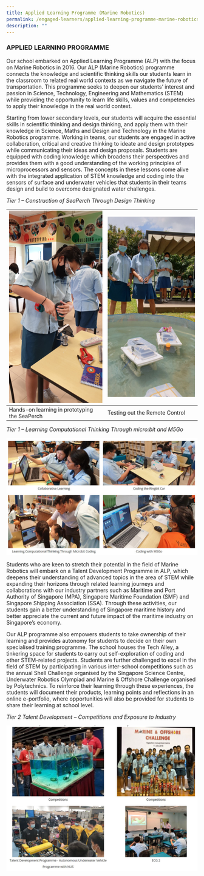 ```yaml
---
title: Applied Learning Programme (Marine Robotics)
permalink: /engaged-learners/applied-learning-programme-marine-robotics/
description: ""
---
```

### APPLIED LEARNING PROGRAMME

Our school embarked on Applied Learning Programme (ALP) with the focus on Marine Robotics in 2016. Our ALP (Marine Robotics) programme connects the knowledge and scientific thinking skills our students learn in the classroom to related real world contexts as we navigate the future of transportation. This programme seeks to deepen our students’ interest and passion in Science, Technology, Engineering and Mathematics (STEM) while providing the opportunity to learn life skills, values and competencies to apply their knowledge in the real world context.

Starting from lower secondary levels, our students will acquire the essential skills in scientific thinking and design thinking, and apply them with their knowledge in Science, Maths and Design and Technology in the Marine Robotics programme. Working in teams, our students are engaged in active collaboration, critical and creative thinking to ideate and design prototypes while communicating their ideas and design proposals. Students are equipped with coding knowledge which broadens their perspectives and provides them with a good understanding of the working principles of microprocessors and sensors. The concepts in these lessons come alive with the integrated application of STEM knowledge and coding into the sensors of surface and underwater vehicles that students in their teams design and build to overcome designated water challenges.  

_Tier 1 – Construction of SeaPerch Through Design Thinking_



| ![SeaPerch](/images/Hands-on%20Learning%20in%20Prototyping%20the%20Seaperch.jpg) |![Remote](/images/Testing%20Out%20the%20Remote%20Control%20Seaperch.jpg) | 
| -------- | -------- | 
| Hands-on learning in prototyping the SeaPerch   | Testing out the Remote Control     |



_Tier 1 – Learning Computational Thinking Through micro:bit and M5Go_

![](/images/applied%20learning%201.jpg)

Students who are keen to stretch their potential in the field of Marine Robotics will embark on a Talent Development Programme in ALP, which deepens their understanding of advanced topics in the area of STEM while expanding their horizons through related learning journeys and collaborations with our industry partners such as Maritime and Port Authority of Singapore (MPA), Singapore Maritime Foundation (SMF) and Singapore Shipping Association (SSA). Through these activities, our students gain a better understanding of Singapore maritime history and better appreciate the current and future impact of the maritime industry on Singapore’s economy. 

Our ALP programme also empowers students to take ownership of their learning and provides autonomy for students to decide on their own specialised training programme. The school houses the Tech Alley, a tinkering space for students to carry out self-exploration of coding and other STEM-related projects. Students are further challenged to excel in the field of STEM by participating in various inter-school competitions such as the annual Shell Challenge organised by the Singapore Science Centre, Underwater Robotics Olympiad and Marine & Offshore Challenge organised by Polytechnics. To reinforce their learning through these experiences, the students will document their products, learning points and reflections in an online e-portfolio, where opportunities will also be provided for students to share their learning at school level.

_Tier 2 Talent Development – Competitions and Exposure to Industry_

![](/images/applied%20learning%202.jpg)